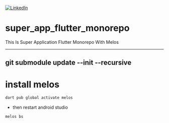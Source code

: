 [![LinkedIn](https://img.shields.io/badge/LinkedIn-Connect-blue)](https://www.linkedin.com/in/your-public-profile-name)

# super_app_flutter_monorepo
This Is Super Application Flutter Monorepo With Melos

---
git submodule update --init --recursive
---

# install melos
```bash
dart pub global activate melos
```
- then restart android studio
```bash
melos bs
```
